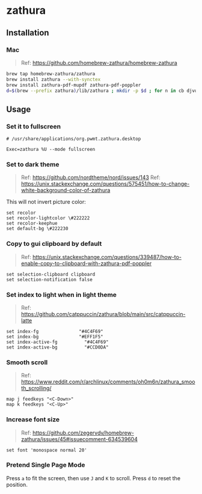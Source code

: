 # zathura

## Installation

### Mac

> Ref: <https://github.com/homebrew-zathura/homebrew-zathura>

```bash
brew tap homebrew-zathura/zathura
brew install zathura --with-synctex
brew install zathura-pdf-mupdf zathura-pdf-poppler
d=$(brew --prefix zathura)/lib/zathura ; mkdir -p $d ; for n in cb djvu pdf-mupdf pdf-poppler ps ; do p=$(brew --prefix zathura-$n)/lib$n.dylib ; [[ -f $p ]] && ln -s $p $d ; done
```

## Usage

### Set it to fullscreen

```text
# /usr/share/applications/org.pwmt.zathura.desktop

Exec=zathura %U --mode fullscreen
```

### Set to dark theme

> Ref: <https://github.com/nordtheme/nord/issues/143>
> Ref: <https://unix.stackexchange.com/questions/575451/how-to-change-white-background-color-of-zathura>

This will not invert picture color:

```text
set recolor
set recolor-lightcolor \#222222
set recolor-keephue
set default-bg \#222230
```

### Copy to gui clipboard by default

> Ref: <https://unix.stackexchange.com/questions/339487/how-to-enable-copy-to-clipboard-with-zathura-pdf-poppler>

```text
set selection-clipboard clipboard
set selection-notification false
```

### Set index to light when in light theme

> Ref: <https://github.com/catppuccin/zathura/blob/main/src/catppuccin-latte>

```text
set index-fg               "#4C4F69"
set index-bg               "#EFF1F5"
set index-active-fg          "#4C4F69"
set index-active-bg          "#CCD0DA"
```

### Smooth scroll

> Ref: <https://www.reddit.com/r/archlinux/comments/oh0m6n/zathura_smooth_scrolling/>

```text
map j feedkeys "<C-Down>"
map k feedkeys "<C-Up>"
```

### Increase font size

> Ref: <https://github.com/zegervdv/homebrew-zathura/issues/45#issuecomment-634539604>

```text
set font 'monospace normal 20'
```

### Pretend Single Page Mode

Press `a` to fit the screen, then use `J` and `K` to scroll. Press `d` to reset the position.
